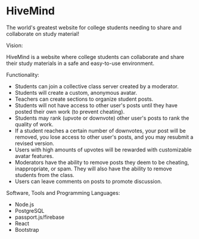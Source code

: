 # HiveMind
The world's greatest website for college students needing to share and collaborate on study material!

Vision: 

HiveMind is a website where college students can collaborate and share their study materials in a safe and easy-to-use environment.

Functionality: 
- Students can join a collective class server created by a moderator.
- Students will create a custom, anonymous avatar. 
- Teachers can create sections to organize student posts.
- Students will not have access to other user's posts until they have posted their own work (to prevent cheating).
- Students may rank (upvote or downvote) other user's posts to rank the quality of work.
- If a student reaches a certain number of downvotes, your post will be removed, you lose access to other user's posts, and you may resubmit a revised version.
- Users with high amounts of upvotes will be rewarded with customizable avatar features.
- Moderators have the ability to remove posts they deem to be cheating, inappropriate, or spam. They will also have the ability to remove students from the class.
- Users can leave comments on posts to promote discussion.

Software, Tools and Programming Languages:
- Node.js
- PostgreSQL
- passport.js/firebase
- React
- Bootstrap 
